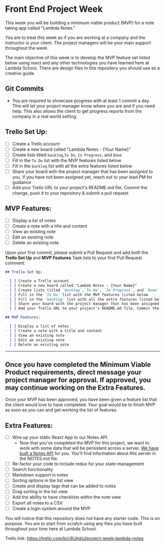 # Front End Project Week

This week you will be building a minimum viable product (MVP) for a note taking app called "Lambda Notes."

You are to treat this week as if you are working at a company and the instructor is your client. The project managers will be your main support throughout the week.

The main objective of this week is to develop the MVP feature set listed below using react and any other technologies you have learned here at Lambda School. There are design files in this repository you should use as a creative guide.

## Git Commits

- You are required to showcase progress with at least 1 commit a day. This will let your project manager know where you are and if you need help. This also allows the client to get progress reports from the company in a real world setting.

## Trello Set Up:

- [ ] Create a Trello account
- [ ] Create a new board called "Lambda Notes - {Your Name}"
- [ ] Create lists titled `backlog`,`To Do`, `In Progress`, and `Done`
- [ ] Fill in the `To Do` list with the MVP features listed below
- [ ] Fill in the `backlog` list with all the extra features listed below
- [ ] Share your board with the project manager that has been assigned to you. If you have not been assigned yet, reach out to your lead PM for guidance
- [ ] Add your Trello URL to your project's README.md file. Commit the change, push it to your repository & submit a pull request

## MVP Features:

- [ ] Display a list of notes
- [ ] Create a note with a title and content
- [ ] View an existing note
- [ ] Edit an existing note
- [ ] Delete an existing note

Upon your first commit, please submit a Pull Request and add _both_ the **Trello Set Up** and **MVP Features** Task lists to your first Pull Request comment:

```markdown
## Trello Set Up:

- [ ] Create a Trello account
- [ ] Create a new board called "Lambda Notes - {Your Name}"
- [ ] Create lists titled `backlog`,`To Do`, `In Progress`, and `Done`
- [ ] Fill in the `To Do` list with the MVP features listed below
- [ ] Fill in the `backlog` list with all the extra features listed below
- [ ] Share your board with the project manager that has been assigned to you. If you have not been assigned yet, reach out to your lead PM for guidance
- [ ] Add your Trello URL to your project's README.md file. Commit the change, push it to your repository & submit a pull request

## MVP Features:

- [ ] Display a list of notes
- [ ] Create a note with a title and content
- [ ] View an existing note
- [ ] Edit an existing note
- [ ] Delete an existing note
```

---

## Once you have completed the Minimum Viable Product requirements, direct message your project manager for approval. If approved, you may continue working on the Extra Features.

Once your MVP has been approved, you have been given a feature list that the client would love to have completed. Your goal would be to finish MVP as soon as you can and get working the list of features.

## Extra Features:

- [ ] Wire up your static React App to our Notes API.
  - Now that you've completed the MVP for this project, we want to work with some data that will be persistent across a server. [We have built a Notes API](/NOTES.md) for you. You'll find information about this server in the NOTES.md file.
- [ ] Re-factor your code to include redux for your state-management
- [ ] Search functionality
- [ ] Markdown support in notes
- [ ] Sorting options in the list view
- [ ] Create and display tags that can be added to notes
- [ ] Drag sorting in the list view
- [ ] Add the ability to have checklists within the note view
- [ ] Export all notes to a CSV
- [ ] Create a login system around the MVP

You will notice that this repository does not have any starter code. This is on purpose. You are to start from scratch using any files you have built throughout your time here at Lambda School.

Trello link: https://trello.com/b/c9lJlnbU/project-week-lambda-notes
